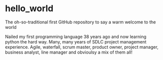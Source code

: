 # hello_world
The oh-so-traditional first GitHub repository to say a warm welcome to the world

Nailed my first programming language 38 years ago and now learning python the hard way. Many, many years of SDLC project management experience. Agile, waterfall, scrum master, product owner, project manager, business analyst, line manager and obvioulsy a mix of them all!
